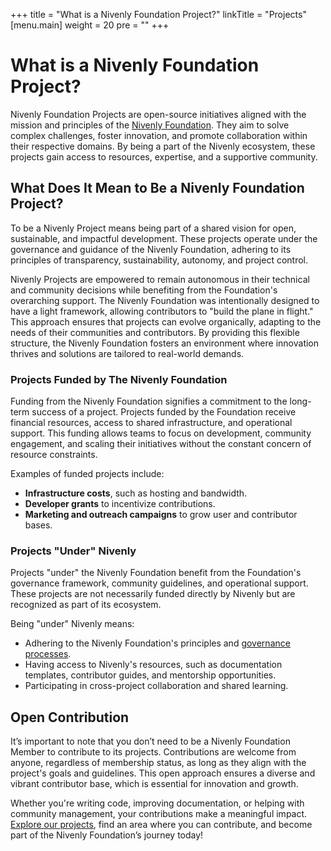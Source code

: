 +++
title = "What is a Nivenly Foundation Project?"
linkTitle = "Projects"
[menu.main]
weight = 20
pre = "<i class='fas fa-gavel pr-2'></i>"
+++

# What is a Nivenly Foundation Project?  

Nivenly Foundation Projects are open-source initiatives aligned with the mission and principles of the [Nivenly Foundation](https://nivenly.org/). They aim to solve complex challenges, foster innovation, and promote collaboration within their respective domains. By being a part of the Nivenly ecosystem, these projects gain access to resources, expertise, and a supportive community.  

## What Does It Mean to Be a Nivenly Foundation Project?  

To be a Nivenly Project means being part of a shared vision for open, sustainable, and impactful development. These projects operate under the governance and guidance of the Nivenly Foundation, adhering to its principles of transparency, sustainability, autonomy, and project control.  

Nivenly Projects are empowered to remain autonomous in their technical and community decisions while benefiting from the Foundation's overarching support. The Nivenly Foundation was intentionally designed to have a light framework, allowing contributors to "build the plane in flight." This approach ensures that projects can evolve organically, adapting to the needs of their communities and contributors. By providing this flexible structure, the Nivenly Foundation fosters an environment where innovation thrives and solutions are tailored to real-world demands.  

### Projects Funded by The Nivenly Foundation  

Funding from the Nivenly Foundation signifies a commitment to the long-term success of a project. Projects funded by the Foundation receive financial resources, access to shared infrastructure, and operational support. This funding allows teams to focus on development, community engagement, and scaling their initiatives without the constant concern of resource constraints.  

Examples of funded projects include: 

- **Infrastructure costs**, such as hosting and bandwidth.  
- **Developer grants** to incentivize contributions.  
- **Marketing and outreach campaigns** to grow user and contributor bases.  

### Projects "Under" Nivenly  

Projects "under" the Nivenly Foundation benefit from the Foundation's governance framework, community guidelines, and operational support. These projects are not necessarily funded directly by Nivenly but are recognized as part of its ecosystem.  

Being "under" Nivenly means:  

- Adhering to the Nivenly Foundation's principles and [governance processes](https://nivenly.org/governance/).  
- Having access to Nivenly's resources, such as documentation templates, contributor guides, and mentorship opportunities.  
- Participating in cross-project collaboration and shared learning.  

## Open Contribution  

It’s important to note that you don’t need to be a Nivenly Foundation Member to contribute to its projects. Contributions are welcome from anyone, regardless of membership status, as long as they align with the project's goals and guidelines. This open approach ensures a diverse and vibrant contributor base, which is essential for innovation and growth.  

Whether you're writing code, improving documentation, or helping with community management, your contributions make a meaningful impact. [Explore our projects](https://nivenly.org/projects/), find an area where you can contribute, and become part of the Nivenly Foundation’s journey today!